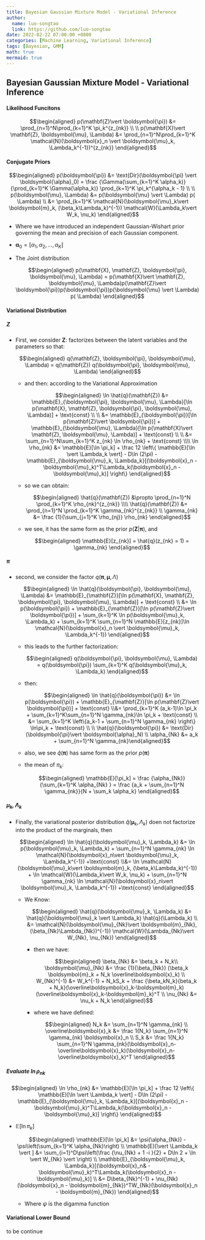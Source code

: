 ```yaml
---
title: Bayesian Gaussian Mixture Model - Variational Inference
author:
  name: luo-songtao
  link: https://github.com/luo-songtao
date: 2022-02-22 07:00:00 +0800
categories: [Machine Learning, Variational Inference]
tags: [Bayesian, GMM]
math: true
mermaid: true
---
```



## Bayesian Gaussian Mixture Model - Variational Inference

#### Likelihood Funcitons

$$\begin{aligned} p(\mathbf{Z}\vert \boldsymbol{\pi}) &= \prod_{n=1}^N\prod_{k=1}^K \pi_k^{z_{nk}} \\ \\ p(\mathbf{X}\vert \mathbf{Z}, \boldsymbol{\mu}, \Lambda) &= \prod_{n=1}^N\prod_{k=1}^K \mathcal{N}(\boldsymbol{x}_n \vert \boldsymbol{\mu}_k, \Lambda_k^{-1})^{z_{nk}} \end{aligned}$$


#### Conjugate Priors

$$\begin{aligned} p(\boldsymbol{\pi}) &= \text{Dir}(\boldsymbol{\pi} \vert \boldsymbol{\alpha}_0) = \frac {\Gamma(\sum_{k=1}^K \alpha_k)}{\prod_{k=1}^K \Gamma(\alpha_k)} \prod_{k=1}^K \pi_k^{\alpha_k - 1} \\ \\ p(\boldsymbol{\mu}, \Lambda) &= p(\boldsymbol{\mu} \vert \Lambda) p( \Lambda) \\ &= \prod_{k=1}^K \mathcal{N}(\boldsymbol{\mu}_k\vert \boldsymbol{m}_k, (\beta_k\Lambda_k)^{-1}) \mathcal{W}(\Lambda_k\vert W_k, \nu_k) \end{aligned}$$

- Where we have introduced an independent Gaussian-Wishart prior governing the mean and precision of each Gaussian component.
- $\boldsymbol{\alpha}_0 = [\alpha_1,\alpha_2,...,\alpha_K ]$

- The Joint distribution

    $$\begin{aligned} p(\mathbf{X}, \mathbf{Z}, \boldsymbol{\pi}, \boldsymbol{\mu}, \Lambda) = p(\mathbf{X}\vert \mathbf{Z}, \boldsymbol{\mu}, \Lambda)p(\mathbf{Z}\vert \boldsymbol{\pi})p(\boldsymbol{\pi})p(\boldsymbol{\mu} \vert \Lambda) p( \Lambda)  \end{aligned}$$

#### Variational Distribution

##### $\mathbf{Z}$

- First, we consider $\mathbf{Z}$: factorizes between the latent variables and the parameters so that:

    $$\begin{aligned} q(\mathbf{Z}, \boldsymbol{\pi}, \boldsymbol{\mu}, \Lambda) = q(\mathbf{Z}) q(\boldsymbol{\pi}, \boldsymbol{\mu}, \Lambda) \end{aligned}$$

  - and then:  according to the Variational Approximation

    $$\begin{aligned} \ln \hat{q}(\mathbf{Z}) &= \mathbb{E}_{\boldsymbol{\pi}, \boldsymbol{\mu}, \Lambda}[\ln p(\mathbf{X}, \mathbf{Z}, \boldsymbol{\pi}, \boldsymbol{\mu}, \Lambda)] + \text{const} \\ \\ &= \mathbb{E}_{\boldsymbol{\pi}}[\ln p(\mathbf{Z}\vert \boldsymbol{\pi})] + \mathbb{E}_{\boldsymbol{\mu}, \Lambda}[\ln p(\mathbf{X}\vert \mathbf{Z}, \boldsymbol{\mu}, \Lambda)] + \text{const} \\ \\ &= \sum_{n=1}^N\sum_{k=1}^K z_{nk} \ln \rho_{nk} + \text{const} \\\\ \ln \rho_{nk} &= \mathbb{E}[\ln \pi_k] + \frac 12 \left\{ \mathbb{E}[\ln \vert \Lambda_k \vert] - D\ln (2\pi) - \mathbb{E}_{\boldsymbol{\mu}_k, \Lambda_k}[(\boldsymbol{x}_n - \boldsymbol{\mu}_k)^T\Lambda_k(\boldsymbol{x}_n - \boldsymbol{\mu}_k)] \right\} \end{aligned}$$
 
  - so we can obtain:

    $$\begin{aligned} \hat{q}(\mathbf{Z}) &\propto \prod_{n=1}^N \prod_{k=1}^K \rho_{nk}^{z_{nk}} \\\\ \hat{q}(\mathbf{Z}) &= \prod_{n=1}^N \prod_{k=1}^K \gamma_{nk}^{z_{nk}}  \\ \gamma_{nk} &= \frac {1}{\sum_{j=1}^K  \rho_{nj}}  \rho_{nk} \end{aligned}$$

  - we see, it has the same form as the prior $p(\mathbf{Z} \vert \boldsymbol{\pi})$, and 

    $$\begin{aligned} \mathbb{E}[z_{nk}] = \hat{q}(z_{nk} = 1) = \gamma_{nk} \end{aligned}$$

##### $\boldsymbol{\pi}$

- second, we consider the factor $q(\boldsymbol{\pi}, \boldsymbol{\mu}, \Lambda)$

    $$\begin{aligned} \ln \hat{q}(\boldsymbol{\pi}, \boldsymbol{\mu}, \Lambda) &= \mathbb{E}_{\mathbf{Z}}[\ln p(\mathbf{X}, \mathbf{Z}, \boldsymbol{\pi}, \boldsymbol{\mu}, \Lambda)] + \text{const} \\ &= \ln p(\boldsymbol{\pi}) + \mathbb{E}_{\mathbf{Z}}[\ln p(\mathbf{Z}\vert \boldsymbol{\pi})] + \sum_{k=1}^K \ln p(\boldsymbol{\mu}_k, \Lambda_k) + \sum_{k=1}^K \sum_{n=1}^N \mathbb{E}[z_{nk}]\ln \mathcal{N}(\boldsymbol{x}_n \vert \boldsymbol{\mu}_k, \Lambda_k^{-1}) \end{aligned}$$

    - this leads to the further factorization:

        $$\begin{aligned} q(\boldsymbol{\pi}, \boldsymbol{\mu}, \Lambda) = q(\boldsymbol{\pi}) \sum_{k=1}^K q(\boldsymbol{\mu}_k, \Lambda_k) \end{aligned}$$

    - then:

        $$\begin{aligned} \ln \hat{q}(\boldsymbol{\pi}) &= \ln p(\boldsymbol{\pi}) + \mathbb{E}_{\mathbf{Z}}[\ln p(\mathbf{Z}\vert \boldsymbol{\pi})] + \text{const} \\&= \prod_{k=1}^K (a_k-1)\ln \pi_k + \sum_{k=1}^K\sum_{n=1}^N \gamma_{nk}\ln \pi_k + \text{const} \\ &= \sum_{k=1}^K \left\{a_k-1 + \sum_{n=1}^N \gamma_{nk} \right\} \ln\pi_k + \text{const} \\ \\ \hat{q}(\boldsymbol{\pi}) &= \text{Dir}(\boldsymbol{\pi}\vert \boldsymbol{\alpha}_N) \\ \alpha_{Nk} &= a_k + \sum_{n=1}^N \gamma_{nk}\end{aligned}$$

    - also, we see $\hat{q}(\boldsymbol{\pi})$ has same form as the prior $p(\boldsymbol{\pi})$
    - the mean of $\pi_k$:

      $$\begin{aligned} \mathbb{E}[\pi_k] = \frac {\alpha_{Nk}}{\sum_{k=1}^K \alpha_{Nk} } = \frac {a_k + \sum_{n=1}^N \gamma_{nk}}{N + \sum_k \alpha_k} \end{aligned}$$

##### $\boldsymbol{\mu}_k, \Lambda_k$

- Finally, the variational posterior distribution $\hat{q}(\boldsymbol{\mu}_k, \Lambda_k)$ doen not factorize into the product of the marginals, then

    $$\begin{aligned} \ln \hat{q}(\boldsymbol{\mu}_k, \Lambda_k) &= \ln p(\boldsymbol{\mu}_k, \Lambda_k) + \sum_{n=1}^N \gamma_{nk} \ln \mathcal{N}(\boldsymbol{x}_n\vert \boldsymbol{\mu}_k, \Lambda_k^{-1}) +\text{const} \\&= \ln \mathcal{N}(\boldsymbol{\mu}_k\vert \boldsymbol{m}_k, (\beta_k\Lambda_k)^{-1}) + \ln \mathcal{W}(\Lambda_k\vert W_k, \nu_k) + \sum_{n=1}^N \gamma_{nk} \ln \mathcal{N}(\boldsymbol{x}_n\vert \boldsymbol{\mu}_k, \Lambda_k^{-1}) +\text{const} \end{aligned}$$

  - We Know:

    $$\begin{aligned} \hat{q}(\boldsymbol{\mu}_k, \Lambda_k) &= \hat{q}(\boldsymbol{\mu}_k \vert \Lambda_k)  \hat{q}(\Lambda_k) \\  &= \mathcal{N}(\boldsymbol{\mu}_{Nk}\vert \boldsymbol{m}_{Nk}, (\beta_{Nk}\Lambda_{Nk})^{-1}) \mathcal{W}(\Lambda_{Nk}\vert W_{Nk}, \nu_{Nk})  \end{aligned}$$

    - then we have:

        $$\begin{aligned} \beta_{Nk} &= \beta_k + N_k\\ \boldsymbol{\mu}_{Nk} &= \frac {1}{\beta_{Nk}} (\beta_k \boldsymbol{m}_k + N_k \overline\boldsymbol{x}_k) \\ W_{Nk}^{-1} &= W_k^{-1} + N_kS_k + \frac {\beta_kN_k}{beta_k + N_k}(\overline\boldsymbol{x}_k-\boldsymbol{m}_k)(\overline\boldsymbol{x}_k-\boldsymbol{m}_k)^T \\ \nu_{Nk} &= \nu_k + N_k \end{aligned}$$

    - where we have defined:

        $$\begin{aligned} N_k &= \sum_{n=1}^N \gamma_{nk} \\ \overline\boldsymbol{x}_k &= \frac 1{N_k} \sum_{n=1}^N \gamma_{nk} \boldsymbol{x}_n \\ S_k &= \frac 1{N_k} \sum_{n=1}^N \gamma_{nk}(\boldsymbol{x}_n-\overline\boldsymbol{x}_k)(\boldsymbol{x}_n-\overline\boldsymbol{x}_k)^T \end{aligned}$$
    
##### Evaluate $\ln \rho_{nk}$

$$\begin{aligned} \ln \rho_{nk} &= \mathbb{E}[\ln \pi_k] + \frac 12 \left\{ \mathbb{E}[\ln \vert \Lambda_k \vert] - D\ln (2\pi) - \mathbb{E}_{\boldsymbol{\mu}_k, \Lambda_k}[(\boldsymbol{x}_n - \boldsymbol{\mu}_k)^T\Lambda_k(\boldsymbol{x}_n - \boldsymbol{\mu}_k)] \right\} \end{aligned}$$

- $\mathbb{E}[\ln \pi_k]$

    $$\begin{aligned} \mathbb{E}[\ln \pi_k] &= \psi(\alpha_{Nk}) - \psi\left(\sum_{k=1}^K \alpha_{Nk}\right) \\ \mathbb{E}[\vert \Lambda_k \vert ] &= \sum_{i=1}^D\psi\left(\frac {\nu_{Nk} + 1 -i }{2} + D\ln 2 + \ln \vert W_{Nk} \vert \right) \\ \mathbb{E}_{\boldsymbol{\mu}_k, \Lambda_k}[(\boldsymbol{x}_n& - \boldsymbol{\mu}_k)^T\Lambda_k(\boldsymbol{x}_n - \boldsymbol{\mu}_k)] \\ &=  D\beta_{Nk}^{-1} + \nu_{Nk}(\boldsymbol{x}_n - \boldsymbol{m}_{Nk})^TW_{Nk}(\boldsymbol{x}_n - \boldsymbol{m}_{Nk})   \end{aligned}$$

  - Where $\psi$ is the digamma function

#### Variational Lower Bound

to be continue

